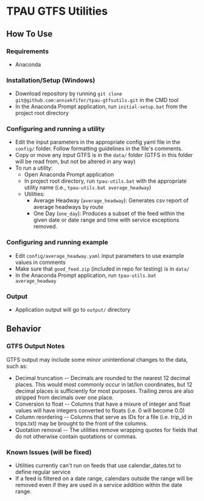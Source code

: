 # TPAU GTFS Utilities

## How To Use

### Requirements

- Anaconda

### Installation/Setup (Windows)

- Download repository by running `git clone git@github.com:anniekfifer/tpau-gtfsutils.git` in the CMD tool
- In the Anaconda Prompt application, run `initial-setup.bat` from the project root directory 

### Configuring and running a utility

- Edit the input parameters in the appropriate config yaml file in the `config/` folder. Follow formatting guidelines in the file's comments. 
- Copy or move any input GTFS is in the `data/` folder (GTFS in this folder will be read from, but not be altered in any way)
- To run a utility:
  - Open Anaconda Prompt application
  -  In project root directory, run `tpau-utils.bat` with the appropriate utility name (i.e., `tpau-utils.bat average_headway`)
    - Utilities:
      - Average Headway (`average_headway`): Generates csv report of average headways by route
      - One Day (`one_day`): Produces a subset of the feed within the given date or date range and time with service exceptions removed.

### Configuring and running example

- Edit `config/average_headway.yaml` input parameters to use example values in comments
- Make sure that `good_feed.zip` (included in repo for testing) is in `data/`
- In the Anaconda Prompt application, run `tpau-utils.bat average_headway`
  
### Output

- Application output will go to `output/` directory

## Behavior

### GTFS Output Notes

GTFS output may include some minor unintentional changes to the data, such as:

- Decimal truncation -- Decimals are rounded to the nearest 12 decimal places. This would most commonly occur in lat/lon coordinates, but 12 decimal places is sufficiently for most purposes. Trailing zeros are also stripped from decimals over one place.
- Conversion to float -- Columns that have a mixure of integer and float values will have integers converted to floats (i.e. 0 will become 0.0)
- Column reordering -- Columns that serve as IDs for a file (i.e. trip_id in trips.txt) may be brought to the front of the columns.
- Quotation removal -- The utilities remove wrapping quotes for fields that do not otherwise contain quotations or commas. 

### Known Issues (will be fixed)

- Utilities currently can't run on feeds that use calendar_dates.txt to define regular service
- If a feed is filtered on a date range, calendars outside the range will be removed even if they are used in a service addition within the date range.
